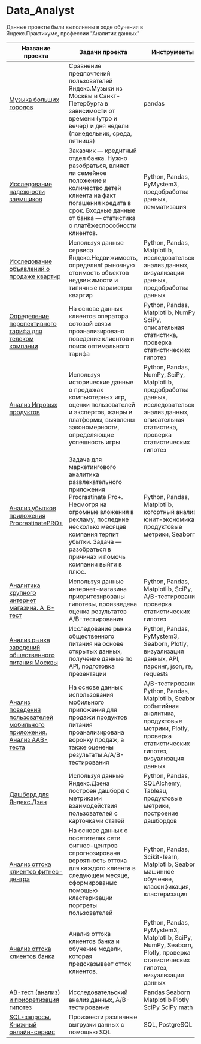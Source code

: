 # Data_Analyst
Данные проекты были выполнены в ходе обучения в Яндекс.Практикуме, профессии "Аналитик данных"

 Название проекта | Задачи проекта | Инструменты |
| -------------------- | --------------------- |---------------------------|
 [Музыка больших городов](https://github.com/Emilushka/Yandex-Data-Analysis/blob/main/01%20%D0%9C%D1%83%D0%B7%D1%8B%D0%BA%D0%B0%20%D0%B1%D0%BE%D0%BB%D1%8C%D1%88%D0%B8%D1%85%20%D0%B3%D0%BE%D1%80%D0%BE%D0%B4%D0%BE%D0%B2.ipynb "Заголовок ссылки")  | Сравнение предпочтений пользователей Яндекс.Музыки из Москвы и Санкт-Петербурга в зависимости от времени (утро и вечер) и дня недели (понедельник, среда, пятница)  | pandas |
 [Исследование надежности заемщиков](https://github.com/Emilushka/Yandex-Data-Analysis/blob/main/02%20%D0%98%D1%81%D1%81%D0%BB%D0%B5%D0%B4%D0%BE%D0%B2%D0%B0%D0%BD%D0%B8%D0%B5%20%D0%BD%D0%B0%D0%B4%D0%B5%D0%B6%D0%BD%D0%BE%D1%81%D1%82%D0%B8%20%D0%B7%D0%B0%D0%B5%D0%BC%D1%89%D0%B8%D0%BA%D0%BE%D0%B2.ipynb "Заголовок ссылки")  | Заказчик — кредитный отдел банка. Нужно разобраться, влияет ли семейное положение и количество детей клиента на факт погашения кредита в срок. Входные данные от банка — статистика о платёжеспособности клиентов.   | Python, Pandas, PyMystem3, предобработка данных, лемматизация |
 [Исследование объявлений о продаже квартир](https://github.com/Emilushka/Yandex-Data-Analysis/blob/main/03%20%D0%98%D1%81%D1%81%D0%BB%D0%B5%D0%B4%D0%BE%D0%B2%D0%B0%D0%BD%D0%B8%D0%B5%20%D0%BE%D0%B1%D1%8A%D1%8F%D0%B2%D0%BB%D0%B5%D0%BD%D0%B8%D0%B9%20%D0%BE%20%D0%BF%D1%80%D0%BE%D0%B4%D0%B0%D0%B6%D0%B5%20%D0%BA%D0%B2%D0%B0%D1%80%D1%82%D0%B8%D1%80.ipynb "Заголовок ссылки")  | Используя данные сервиса Яндекс.Недвижимость, определилf рыночную стоимость объектов недвижимости и типичные параметры квартир  | Python, Pandas, Matplotlib, исследовательский анализ данных, визуализация данных, предобработка данных |
 [Определение перспективного тарифа для телеком компании](https://github.com/Emilushka/Yandex-Data-Analysis/blob/main/04%20%D0%9E%D0%BF%D1%80%D0%B5%D0%B4%D0%B5%D0%BB%D0%B5%D0%BD%D0%B8%D0%B5%20%D0%BF%D0%B5%D1%80%D1%81%D0%BF%D0%B5%D0%BA%D1%82%D0%B8%D0%B2%D0%BD%D0%BE%D0%B3%D0%BE%20%D1%82%D0%B0%D1%80%D0%B8%D1%84%D0%B0%20%D0%B4%D0%BB%D1%8F%20%D1%82%D0%B5%D0%BB%D0%B5%D0%BA%D0%BE%D0%BC%20%D0%BA%D0%BE%D0%BC%D0%BF%D0%B0%D0%BD%D0%B8%D0%B8.ipynb "Заголовок ссылки")  | На основе данных клиентов оператора сотовой связи проанализировано поведение клиентов и поиск оптимального тарифа  | Python, Pandas, Matplotlib, NumPy, SciPy, описательная статистика, проверка статистических гипотез |
 [Анализ Игровых продуктов](https://github.com/Emilushka/Yandex-Data-Analysis/blob/main/05%20%D0%90%D0%BD%D0%B0%D0%BB%D0%B8%D0%B7%20%D0%98%D0%B3%D1%80%D0%BE%D0%B2%D1%8B%D1%85%20%D0%BF%D1%80%D0%BE%D0%B4%D1%83%D0%BA%D1%82%D0%BE%D0%B2.ipynb "Заголовок ссылки")  | Используя исторические данные о продажах компьютерных игр, оценки пользователей и экспертов, жанры и платформы, выявлены закономерности, определяющие успешность игры  | Python, Pandas, NumPy, SciPy, Matplotlib, предобработка данных, исследовательский анализ данных, описательная статистика, проверка статистических гипотез |
 [Анализ убытков приложения ProcrastinatePRO+](https://github.com/Emilushka/Yandex-Data-Analysis/blob/main/06%20%D0%90%D0%BD%D0%B0%D0%BB%D0%B8%D0%B7%20%D1%83%D0%B1%D1%8B%D1%82%D0%BA%D0%BE%D0%B2%20%D0%BF%D1%80%D0%B8%D0%BB%D0%BE%D0%B6%D0%B5%D0%BD%D0%B8%D1%8F%20ProcrastinatePRO%2B.ipynb "Заголовок ссылки")  | Задача для маркетингового аналитика развлекательного приложения Procrastinate Pro+. Несмотря на огромные вложения в рекламу, последние несколько месяцев компания терпит убытки. Задача — разобраться в причинах и помочь компании выйти в плюс.  | Python, Pandas, Matplotlib, когортный анализ, юнит-экономика, продуктовые метрики, Seaborn |
 [Аналитика крупного интернет магазина. А_В-тест](https://github.com/Emilushka/Yandex-Data-Analysis/blob/main/07%20%D0%90%D0%BD%D0%B0%D0%BB%D0%B8%D1%82%D0%B8%D0%BA%D0%B0%20%D0%BA%D1%80%D1%83%D0%BF%D0%BD%D0%BE%D0%B3%D0%BE%20%D0%B8%D0%BD%D1%82%D0%B5%D1%80%D0%BD%D0%B5%D1%82%20%D0%BC%D0%B0%D0%B3%D0%B0%D0%B7%D0%B8%D0%BD%D0%B0.%20%D0%90_%D0%92-%D1%82%D0%B5%D1%81%D1%82.ipynb "Заголовок ссылки") | Используя данные интернет-магазина приоритезированы гипотезы, произведена оценка результатов A/B-тестирования  | Python, Pandas, Matplotlib, SciPy, A/B-тестирование, проверка статистических гипотез |
 [Анализ рынка заведений общественного питания Москвы](https://github.com/Emilushka/Yandex-Data-Analysis/blob/main/08%20%D0%90%D0%BD%D0%B0%D0%BB%D0%B8%D0%B7%20%D1%80%D1%8B%D0%BD%D0%BA%D0%B0%20%D0%B7%D0%B0%D0%B2%D0%B5%D0%B4%D0%B5%D0%BD%D0%B8%D0%B9%20%D0%BE%D0%B1%D1%89%D0%B5%D1%81%D1%82%D0%B2%D0%B5%D0%BD%D0%BD%D0%BE%D0%B3%D0%BE%20%D0%BF%D0%B8%D1%82%D0%B0%D0%BD%D0%B8%D1%8F%20%D0%9C%D0%BE%D1%81%D0%BA%D0%B2%D1%8B.%20.ipynb "Заголовок ссылки")  | Исследование рынка общественного питания на основе открытых данных, получение данные по API, подготовка презентации  | Python, Pandas, PyMystem3, Seaborn, Plotly, визуализация данных, API, парсинг, json, re, requests |
 [Анализ поведения пользователей мобильного приложения. Анализ ААВ-теста](https://github.com/Emilushka/Yandex-Data-Analysis/blob/main/09%20%D0%90%D0%BD%D0%B0%D0%BB%D0%B8%D0%B7%20%D0%BF%D0%BE%D0%B2%D0%B5%D0%B4%D0%B5%D0%BD%D0%B8%D1%8F%20%D0%BF%D0%BE%D0%BB%D1%8C%D0%B7%D0%BE%D0%B2%D0%B0%D1%82%D0%B5%D0%BB%D0%B5%D0%B9%20%D0%BC%D0%BE%D0%B1%D0%B8%D0%BB%D1%8C%D0%BD%D0%BE%D0%B3%D0%BE%20%D0%BF%D1%80%D0%B8%D0%BB%D0%BE%D0%B6%D0%B5%D0%BD%D0%B8%D1%8F.%20%D0%90%D0%BD%D0%B0%D0%BB%D0%B8%D0%B7%20%D0%90%D0%90%D0%92-%D1%82%D0%B5%D1%81%D1%82%D0%B0.ipynb "Заголовок ссылки")  | На основе данных использования мобильного приложения для продажи продуктов питания проанализирована воронку продаж, а также оценены результаты A/A/B-тестирования  | A/B-тестирование, Python, Pandas, Matplotlib, Seaborn, событийная аналитика, продуктовые метрики, Plotly, проверка статистических гипотез, визуализация данных |
 [Дашборд для Яндекс.Дзен](https://github.com/Emilushka/Yandex-Data-Analysis/blob/main/10%20%D0%94%D0%B0%D1%88%D0%B1%D0%BE%D1%80%D0%B4%20%D0%B4%D0%BB%D1%8F%20%D0%AF%D0%BD%D0%B4%D0%B5%D0%BA%D1%81.%D0%94%D0%B7%D0%B5%D0%BD.ipynb "Заголовок ссылки")  | Используя данные Яндекс.Дзена построен дашборд с метриками взаимодействия пользователей с карточками статей  | Python, Pandas, SQLAlchemy, Tableau, продуктовые метрики, построение дашбордов |
 [Анализ оттока клиентов фитнес-центра](https://github.com/Emilushka/Yandex-Data-Analysis/blob/main/11%20%D0%90%D0%BD%D0%B0%D0%BB%D0%B8%D0%B7%20%D0%BE%D1%82%D1%82%D0%BE%D0%BA%D0%B0%20%D0%BA%D0%BB%D0%B8%D0%B5%D0%BD%D1%82%D0%BE%D0%B2%20%D1%84%D0%B8%D1%82%D0%BD%D0%B5%D1%81-%D1%86%D0%B5%D0%BD%D1%82%D1%80%D0%B0.ipynb "Заголовок ссылки")  | На основе данных о посетителях сети фитнес-центров спрогнозирована вероятность оттока для каждого клиента в следующем месяце, сформированыс помощью кластеризации портреты пользователей  | Python, Pandas, Scikit-learn, Matplotlib, Seaborn, машинное обучение, классификация, кластеризация |
 [Анализ оттока клиентов банка](https://github.com/Emilushka/Yandex-Data-Analysis/blob/main/12%20%D0%90%D0%BD%D0%B0%D0%BB%D0%B8%D0%B7%20%D0%BE%D1%82%D1%82%D0%BE%D0%BA%D0%B0%20%D0%BA%D0%BB%D0%B8%D0%B5%D0%BD%D1%82%D0%BE%D0%B2%20%D0%B1%D0%B0%D0%BD%D0%BA%D0%B0.ipynb "Заголовок ссылки")  | Анализ оттока клиентов банка и обучение модели, которая предсказывает отток клиентов. | Python, Pandas, PyMystem3, Matplotlib, SciPy, NumPy, Seaborn, Plotly, проверка статистических гипотез, визуализация данных |
 [AB-тест (анализ) и приоретизация гипотез](https://github.com/Emilushka/Yandex-Data-Analysis/blob/main/13%20AB-%D1%82%D0%B5%D1%81%D1%82%20(%D0%B0%D0%BD%D0%B0%D0%BB%D0%B8%D0%B7)%20%D0%B8%20%D0%BF%D1%80%D0%B8%D0%BE%D1%80%D0%B5%D1%82%D0%B8%D0%B7%D0%B0%D1%86%D0%B8%D1%8F%20%D0%B3%D0%B8%D0%BF%D0%BE%D1%82%D0%B5%D0%B7.ipynb "Заголовок ссылки")  | Исследовательский анализ данных, A/B-тестирование  | Pandas Seaborn Matplotlib Plotly SciPy SciPy math |
 [SQL-запросы. Книжный онлайн-сервис](https://github.com/Emilushka/Yandex-Data-Analysis/blob/main/14%20SQL-%D0%B7%D0%B0%D0%BF%D1%80%D0%BE%D1%81%D1%8B.%20%D0%9A%D0%BD%D0%B8%D0%B6%D0%BD%D1%8B%D0%B9%20%D0%BE%D0%BD%D0%BB%D0%B0%D0%B9%D0%BD-%D1%81%D0%B5%D1%80%D0%B2%D0%B8%D1%81.ipynb "Заголовок ссылки")  | Произвести различные выгрузки данных с помощью SQL  | SQL, PostgreSQL |
